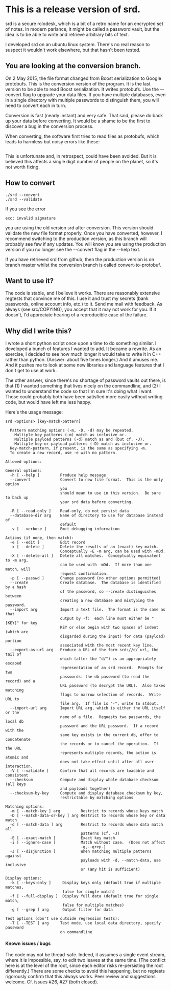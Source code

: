 # This is a release version of srd.

srd is a secure rolodesk, which is a bit of a retro name for an
encrypted set of notes.  In modern parlance, it might be called a
password vault, but the idea is to be able to write and retrieve
arbitrary bits of text.

I developed srd on an ubuntu linux system.  There's no real reason to
suspect it wouldn't work elsewhere, but that hasn't been tested.

## You are looking at the conversion branch.

On 2 May 2015, the file format changed from Boost serialization to
Google protobufs.  This is the conversion version of the program.  It
is the last version to be able to read Boost serialization.  It writes
protobufs.  Use the --convert flag to upgrade your data files.  If you
have multiple databases, even in a single directory with multiple
passwords to distinguish them, you will need to convert each in turn.

Conversion is fast (nearly instant) and very safe.  That said, please
do back up your data before converting.  It would be a shame to be the
first to discover a bug in the conversion process.

When converting, the software first tries to read files as protobufs,
which leads to harmless but noisy errors like these:

````libprotobuf ERROR google/protobuf/message_lite.cc:123] Can't parse message of type "srd.LeafData" because it is missing required fields: key, payload
````

This is unfortunate and, in retrospect, could have been avoided.  But
it is believed this affects a single digit number of people on the
planet, so it's not worth fixing.

## How to convert

````
./srd --convert
./srd --validate
````

If you see the error
````
exc: invalid signature
````
you are using the old version srd after conversion.  This version
should validate the new file format properly.  Once you have
converted, however, I recommend switching to the production version,
as this branch will probably see few if any updates.  You will know
you are using the production version if you no longer see the
--convert flag in the --help text.

If you have retrieved srd from github, then the production version is
on branch master whilst the conversion branch is called convert-to-protobuf.

## Want to use it?

The code is stable, and I believe it works.  There are reasonably
extensive regtests that convince me of this.  I use it and trust my
secrets (bank passwords, online account info, etc.) to it.  Send me
mail with feedback.  As always (see src/COPYING), you accept that it
may not work for you.  If it doesn't, I'd appreciate hearing of a
reproducible case of the failure.

## Why did I write this?

I wrote a short python script once upon a time to do something
similar.  I developed a bunch of features I wanted to add.  It became
a rewrite.  As an exercise, I decided to see how much longer it would
take to write it in C++ rather than python.  (Answer:  about five times
longer.)  And it amuses me.  And it pushes me to look at some new
libraries and language features that I don't get to use at work.

The other answer, since there's no shortage of password vaults out
there, is that (1) I wanted something that lives nicely on the
commandline, and (2) I wanted to understand the code so that I'm sure
it's doing what I want.  Those could probably both have been satisfied
more easily without writing code, but would have left me less happy.


Here's the usage message:
````
srd <options> [key-match-pattern]

  Pattern matching options (-m, -D, -d) may be repeated.
    Multiple key patterns (-m) match as inclusive or.
    Multiple payload patterns (-d) match as and (but cf. -J).
    Multiple key-or-payload patterns (-D) match as inclusive or.
  Key-match-pattern, if present, is the same as specifying -m.
  To create a new record, use -e with no pattern.

Allowed options:

General options:
  -h [ --help ]         Produce help message
  --convert             Convert to new file format.  This is the only option
                        you
                        should mean to use in this version.  Be sure to back up
                        your srd data before converting.

  -R [ --read-only ]    Read-only, do not persist data
  --database-dir arg    Name of directory to use for database instead of
                        default
  -v [ --verbose ]      Emit debugging information

Actions (if none, then match):
  -e [ --edit ]         Edit record
  -x [ --delete ]       Delete the results of an (exact) key match.
                        Conceptually -E -m arg, can be used with -mDd.
  -X [ --delete-all ]   Delete all matches.  Conceptually equivalent to -m arg,
                        can be used with -mDd.  If more than one match, will
                        request confirmation.
  -p [ --passwd ]       Change password (no other options permitted)
  --create              Create database.  The database is identified by a hash
                        of the password, so --create distinguishes between
                        creating a new database and mistyping the password.
  --import arg          Import a text file.  The format is the same as that
                        output by -f:  each line must either be "[KEY]" for key
                        KEY or else begin with two spaces of indent (which are
                        disgarded during the input) for data (payload) portion
                        associated with the most recent key line.
  --export-as-url arg   Produce a URL of the form srd://d/ url, the tail of
                        which (after the "d/") is an appropriately escaped
                        representation of an srd record.  Prompts for two
                        passwords: the db password (to read the record) and a
                        URL password (to decrypt the URL).  Also takes matching
                        flags to narrow selection of records.  Write URL to
                        file arg.  If file is "-", write to stdout.
  --import-url arg      Import URL arg, which is either the URL itself or the
                        name of a file.  Requests two passwords, the local db
                        password and the URL password.  If a record with the
                        same key exists in the current db, offer to concatenate
                        the records or to cancel the operation.  If the URL
                        represents multiple records, the action is atomic and
                        does not take effect until after all user interaction.
  -V [ --validate ]     Confirm that all records are loadable and consistent
  --checksum            Compute and display whole database checksum (all keys
                        and payloads together)
  --checksum-by-key     Compute and display database checksum by key,
                        restrictable by matching options

Matching options:
  -m [ --match-key ] arg         Restrict to records whose keys match
  -D [ --match-data-or-key ] arg Restrict to records whose key or data match
  -d [ --match-data ] arg        Restrict to records whose data match all
                                 patterns (cf. -J)
  -E [ --exact-match ]           Exact key match
  -i [ --ignore-case ]           Match without case.  (Does not affect
                                 -g,--grep.)
  -J [ --disjunction ]           When matching multiple patterns against
                                 payloads with -d, --match-data, use inclusive
                                 or (any hit is sufficient)

Display options:
  -k [ --keys-only ]     Display keys only (default true if multiple matches,
                         false for single match)
  -f [ --full-display ]  Display full data (default true for single match,
                         false for multiple matches)
  -g [ --grep ] arg      Output filter for data

Test options (don't use outside regression tests):
  -T [ --TEST ] arg     Test mode, use local data directory, specify password
                        on commandline
````

#### Known issues / bugs

The code may not be thread-safe.  Indeed, it assumes a single event
stream, where it is impossible, say, to edit two leaves at the same
time.  (The conflict here is at the level of the root, since each
editor risks re-persisting the root differently.)  There are some
checks to avoid this happening, but no regtests rigorously confirm
that this always works.  Peer review and suggestions welcome.
Cf. issues #26, #27 (both closed).
